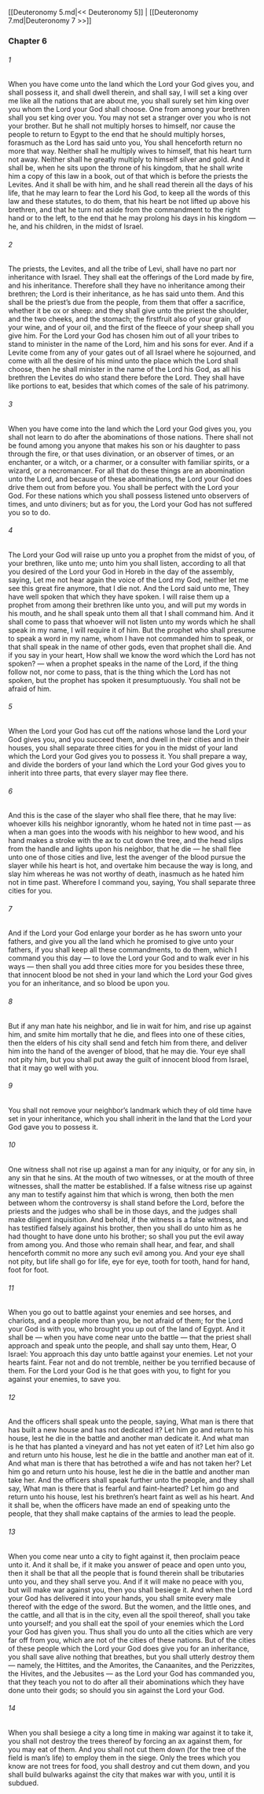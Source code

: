[[Deuteronomy 5.md|<< Deuteronomy 5]]  |  [[Deuteronomy 7.md|Deuteronomy 7 >>]]

### Chapter 6
###### 1
When you have come unto the land which the Lord your God gives you, and shall possess it, and shall dwell therein, and shall say, I will set a king over me like all the nations that are about me, you shall surely set him king over you whom the Lord your God shall choose. One from among your brethren shall you set king over you. You may not set a stranger over you who is not your brother. But he shall not multiply horses to himself, nor cause the people to return to Egypt to the end that he should multiply horses, forasmuch as the Lord has said unto you, You shall henceforth return no more that way. Neither shall he multiply wives to himself, that his heart turn not away. Neither shall he greatly multiply to himself silver and gold. And it shall be, when he sits upon the throne of his kingdom, that he shall write him a copy of this law in a book, out of that which is before the priests the Levites. And it shall be with him, and he shall read therein all the days of his life, that he may learn to fear the Lord his God, to keep all the words of this law and these statutes, to do them, that his heart be not lifted up above his brethren, and that he turn not aside from the commandment to the right hand or to the left, to the end that he may prolong his days in his kingdom — he, and his children, in the midst of Israel.

###### 2
The priests, the Levites, and all the tribe of Levi, shall have no part nor inheritance with Israel. They shall eat the offerings of the Lord made by fire, and his inheritance. Therefore shall they have no inheritance among their brethren; the Lord is their inheritance, as he has said unto them. And this shall be the priest’s due from the people, from them that offer a sacrifice, whether it be ox or sheep: and they shall give unto the priest the shoulder, and the two cheeks, and the stomach; the firstfruit also of your grain, of your wine, and of your oil, and the first of the fleece of your sheep shall you give him. For the Lord your God has chosen him out of all your tribes to stand to minister in the name of the Lord, him and his sons for ever. And if a Levite come from any of your gates out of all Israel where he sojourned, and come with all the desire of his mind unto the place which the Lord shall choose, then he shall minister in the name of the Lord his God, as all his brethren the Levites do who stand there before the Lord. They shall have like portions to eat, besides that which comes of the sale of his patrimony.

###### 3
When you have come into the land which the Lord your God gives you, you shall not learn to do after the abominations of those nations. There shall not be found among you anyone that makes his son or his daughter to pass through the fire, or that uses divination, or an observer of times, or an enchanter, or a witch, or a charmer, or a consulter with familiar spirits, or a wizard, or a necromancer. For all that do these things are an abomination unto the Lord, and because of these abominations, the Lord your God does drive them out from before you. You shall be perfect with the Lord your God. For these nations which you shall possess listened unto observers of times, and unto diviners; but as for you, the Lord your God has not suffered you so to do.

###### 4
The Lord your God will raise up unto you a prophet from the midst of you, of your brethren, like unto me; unto him you shall listen, according to all that you desired of the Lord your God in Horeb in the day of the assembly, saying, Let me not hear again the voice of the Lord my God, neither let me see this great fire anymore, that I die not. And the Lord said unto me, They have well spoken that which they have spoken. I will raise them up a prophet from among their brethren like unto you, and will put my words in his mouth, and he shall speak unto them all that I shall command him. And it shall come to pass that whoever will not listen unto my words which he shall speak in my name, I will require it of him. But the prophet who shall presume to speak a word in my name, whom I have not commanded him to speak, or that shall speak in the name of other gods, even that prophet shall die. And if you say in your heart, How shall we know the word which the Lord has not spoken? — when a prophet speaks in the name of the Lord, if the thing follow not, nor come to pass, that is the thing which the Lord has not spoken, but the prophet has spoken it presumptuously. You shall not be afraid of him.

###### 5
When the Lord your God has cut off the nations whose land the Lord your God gives you, and you succeed them, and dwell in their cities and in their houses, you shall separate three cities for you in the midst of your land which the Lord your God gives you to possess it. You shall prepare a way, and divide the borders of your land which the Lord your God gives you to inherit into three parts, that every slayer may flee there.

###### 6
And this is the case of the slayer who shall flee there, that he may live: whoever kills his neighbor ignorantly, whom he hated not in time past — as when a man goes into the woods with his neighbor to hew wood, and his hand makes a stroke with the ax to cut down the tree, and the head slips from the handle and lights upon his neighbor, that he die — he shall flee unto one of those cities and live, lest the avenger of the blood pursue the slayer while his heart is hot, and overtake him because the way is long, and slay him whereas he was not worthy of death, inasmuch as he hated him not in time past. Wherefore I command you, saying, You shall separate three cities for you.

###### 7
And if the Lord your God enlarge your border as he has sworn unto your fathers, and give you all the land which he promised to give unto your fathers, if you shall keep all these commandments, to do them, which I command you this day — to love the Lord your God and to walk ever in his ways — then shall you add three cities more for you besides these three, that innocent blood be not shed in your land which the Lord your God gives you for an inheritance, and so blood be upon you.

###### 8
But if any man hate his neighbor, and lie in wait for him, and rise up against him, and smite him mortally that he die, and flees into one of these cities, then the elders of his city shall send and fetch him from there, and deliver him into the hand of the avenger of blood, that he may die. Your eye shall not pity him, but you shall put away the guilt of innocent blood from Israel, that it may go well with you.

###### 9
You shall not remove your neighbor’s landmark which they of old time have set in your inheritance, which you shall inherit in the land that the Lord your God gave you to possess it.

###### 10
One witness shall not rise up against a man for any iniquity, or for any sin, in any sin that he sins. At the mouth of two witnesses, or at the mouth of three witnesses, shall the matter be established. If a false witness rise up against any man to testify against him that which is wrong, then both the men between whom the controversy is shall stand before the Lord, before the priests and the judges who shall be in those days, and the judges shall make diligent inquisition. And behold, if the witness is a false witness, and has testified falsely against his brother, then you shall do unto him as he had thought to have done unto his brother; so shall you put the evil away from among you. And those who remain shall hear, and fear, and shall henceforth commit no more any such evil among you. And your eye shall not pity, but life shall go for life, eye for eye, tooth for tooth, hand for hand, foot for foot.

###### 11
When you go out to battle against your enemies and see horses, and chariots, and a people more than you, be not afraid of them; for the Lord your God is with you, who brought you up out of the land of Egypt. And it shall be — when you have come near unto the battle — that the priest shall approach and speak unto the people, and shall say unto them, Hear, O Israel: You approach this day unto battle against your enemies. Let not your hearts faint. Fear not and do not tremble, neither be you terrified because of them. For the Lord your God is he that goes with you, to fight for you against your enemies, to save you.

###### 12
And the officers shall speak unto the people, saying, What man is there that has built a new house and has not dedicated it? Let him go and return to his house, lest he die in the battle and another man dedicate it. And what man is he that has planted a vineyard and has not yet eaten of it? Let him also go and return unto his house, lest he die in the battle and another man eat of it. And what man is there that has betrothed a wife and has not taken her? Let him go and return unto his house, lest he die in the battle and another man take her. And the officers shall speak further unto the people, and they shall say, What man is there that is fearful and faint-hearted? Let him go and return unto his house, lest his brethren’s heart faint as well as his heart. And it shall be, when the officers have made an end of speaking unto the people, that they shall make captains of the armies to lead the people.

###### 13
When you come near unto a city to fight against it, then proclaim peace unto it. And it shall be, if it make you answer of peace and open unto you, then it shall be that all the people that is found therein shall be tributaries unto you, and they shall serve you. And if it will make no peace with you, but will make war against you, then you shall besiege it. And when the Lord your God has delivered it into your hands, you shall smite every male thereof with the edge of the sword. But the women, and the little ones, and the cattle, and all that is in the city, even all the spoil thereof, shall you take unto yourself; and you shall eat the spoil of your enemies which the Lord your God has given you. Thus shall you do unto all the cities which are very far off from you, which are not of the cities of these nations. But of the cities of these people which the Lord your God does give you for an inheritance, you shall save alive nothing that breathes, but you shall utterly destroy them — namely, the Hittites, and the Amorites, the Canaanites, and the Perizzites, the Hivites, and the Jebusites — as the Lord your God has commanded you, that they teach you not to do after all their abominations which they have done unto their gods; so should you sin against the Lord your God.

###### 14
When you shall besiege a city a long time in making war against it to take it, you shall not destroy the trees thereof by forcing an ax against them, for you may eat of them. And you shall not cut them down (for the tree of the field is man’s life) to employ them in the siege. Only the trees which you know are not trees for food, you shall destroy and cut them down, and you shall build bulwarks against the city that makes war with you, until it is subdued.